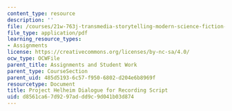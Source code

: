 ```yaml
---
content_type: resource
description: ''
file: /courses/21w-763j-transmedia-storytelling-modern-science-fiction-spring-2014/d8561ca67d9297addd9c9d041b03d874_MIT21W_763JS14_Dilguercrdng.pdf
file_type: application/pdf
learning_resource_types:
- Assignments
license: https://creativecommons.org/licenses/by-nc-sa/4.0/
ocw_type: OCWFile
parent_title: Assignments and Student Work
parent_type: CourseSection
parent_uid: 485d5193-6c57-f950-6802-d204e6b8969f
resourcetype: Document
title: Project Helheim Dialogue for Recording Script
uid: d8561ca6-7d92-97ad-dd9c-9d041b03d874
---
```

